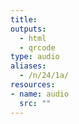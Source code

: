 ```yaml
---
title:
outputs:
  - html
  - qrcode
type: audio
aliases:
  - /n/24/1a/
resources:
- name: audio
  src: ""
---
```

